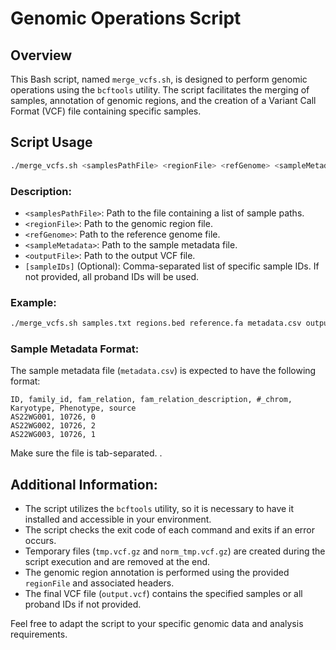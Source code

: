 # Genomic Operations Script

## Overview

This Bash script, named `merge_vcfs.sh`, is designed to perform genomic operations using the `bcftools` utility. The script facilitates the merging of samples, annotation of genomic regions, and the creation of a Variant Call Format (VCF) file containing specific samples.

## Script Usage

```bash
./merge_vcfs.sh <samplesPathFile> <regionFile> <refGenome> <sampleMetadata> <outputFile> [sampleIDs]
```

### Description:

- `<samplesPathFile>`: Path to the file containing a list of sample paths.
- `<regionFile>`: Path to the genomic region file.
- `<refGenome>`: Path to the reference genome file.
- `<sampleMetadata>`: Path to the sample metadata file.
- `<outputFile>`: Path to the output VCF file.
- `[sampleIDs]` (Optional): Comma-separated list of specific sample IDs. If not provided, all proband IDs will be used.

### Example:

```bash
./merge_vcfs.sh samples.txt regions.bed reference.fa metadata.csv output.vcf
```

### Sample Metadata Format:

The sample metadata file (`metadata.csv`) is expected to have the following format:

```plaintext
ID, family_id, fam_relation, fam_relation_description, #_chrom, Karyotype, Phenotype, source
AS22WG001, 10726, 0
AS22WG002, 10726, 2
AS22WG003, 10726, 1
```

Make sure the file is tab-separated.
.

## Additional Information:

- The script utilizes the `bcftools` utility, so it is necessary to have it installed and accessible in your environment.
- The script checks the exit code of each command and exits if an error occurs.
- Temporary files (`tmp.vcf.gz` and `norm_tmp.vcf.gz`) are created during the script execution and are removed at the end.
- The genomic region annotation is performed using the provided `regionFile` and associated headers.
- The final VCF file (`output.vcf`) contains the specified samples or all proband IDs if not provided.

Feel free to adapt the script to your specific genomic data and analysis requirements.